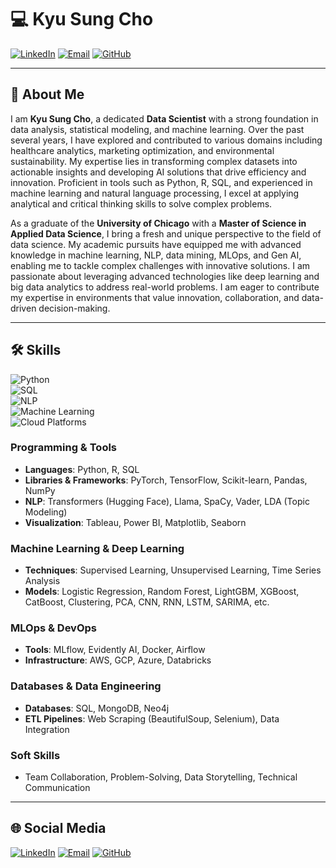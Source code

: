 
# 💻 Kyu Sung Cho

[![LinkedIn](https://img.shields.io/badge/LinkedIn-Kyu--Sung--Cho-blue?style=flat-square&logo=Linkedin&logoColor=white)](https://www.linkedin.com/in/kyu-sung-cho)
[![Email](https://img.shields.io/badge/Email-kcho11289@gmail.com-red?style=flat-square&logo=Gmail&logoColor=white)](mailto:kcho11289@gmail.com)
[![GitHub](https://img.shields.io/badge/GitHub-KyuSungCho-black?style=flat-square&logo=github&logoColor=white)](https://github.com/Kyu-Sung-Cho)

---

## 👋 About Me

I am **Kyu Sung Cho**, a dedicated **Data Scientist** with a strong foundation in data analysis, statistical modeling, and machine learning. Over the past several years, I have explored and contributed to various domains including healthcare analytics, marketing optimization, and environmental sustainability. My expertise lies in transforming complex datasets into actionable insights and developing AI solutions that drive efficiency and innovation. Proficient in tools such as Python, R, SQL, and experienced in machine learning and natural language processing, I excel at applying analytical and critical thinking skills to solve complex problems.

As a graduate of the **University of Chicago** with a **Master of Science in Applied Data Science**, I bring a fresh and unique perspective to the field of data science. My academic pursuits have equipped me with advanced knowledge in machine learning, NLP, data mining, MLOps, and Gen AI, enabling me to tackle complex challenges with innovative solutions. I am passionate about leveraging advanced technologies like deep learning and big data analytics to address real-world problems. I am eager to contribute my expertise in environments that value innovation, collaboration, and data-driven decision-making.

---

## 🛠 Skills  

![Python](https://img.shields.io/badge/Python-Expert-informational?style=flat-square&logo=python&logoColor=white)  
![SQL](https://img.shields.io/badge/SQL-Expert-informational?style=flat-square&logo=MySQL&logoColor=white)  
![NLP](https://img.shields.io/badge/NLP-Llama%20%7C%20Transformers%20%7C%20SpaCy-brightgreen?style=flat-square&logo=python&logoColor=white)  
![Machine Learning](https://img.shields.io/badge/Machine%20Learning-PyTorch%20%7C%20TensorFlow-yellow?style=flat-square&logo=pytorch&logoColor=white)  
![Cloud Platforms](https://img.shields.io/badge/Cloud%20Platforms-AWS%20%7C%20GCP%20%7C%20Azure-informational?style=flat-square&logo=google-cloud&logoColor=white)  

### Programming & Tools  
- **Languages**: Python, R, SQL  
- **Libraries & Frameworks**: PyTorch, TensorFlow, Scikit-learn, Pandas, NumPy  
- **NLP**: Transformers (Hugging Face), Llama, SpaCy, Vader, LDA (Topic Modeling)  
- **Visualization**: Tableau, Power BI, Matplotlib, Seaborn  

### Machine Learning & Deep Learning  
- **Techniques**: Supervised Learning, Unsupervised Learning, Time Series Analysis 
- **Models**: Logistic Regression, Random Forest, LightGBM, XGBoost, CatBoost, Clustering, PCA, CNN, RNN, LSTM, SARIMA, etc.

### MLOps & DevOps  
- **Tools**: MLflow, Evidently AI, Docker, Airflow  
- **Infrastructure**: AWS, GCP, Azure, Databricks  

### Databases & Data Engineering  
- **Databases**: SQL, MongoDB, Neo4j  
- **ETL Pipelines**: Web Scraping (BeautifulSoup, Selenium), Data Integration  

### Soft Skills  
- Team Collaboration, Problem-Solving, Data Storytelling, Technical Communication  

---

## 🌐 Social Media

[![LinkedIn](https://img.shields.io/badge/LinkedIn-Connect-blue?style=flat-square&logo=Linkedin&logoColor=white)](https://www.linkedin.com/in/kyu-sung-cho)
[![Email](https://img.shields.io/badge/Email-kcho11289@gmail.com-red?style=flat-square&logo=Gmail&logoColor=white)](mailto:kcho11289@gmail.com)
[![GitHub](https://img.shields.io/badge/GitHub-Follow-black?style=flat-square&logo=github&logoColor=white&link=https://github.com/Kyu-Sung-Cho)](https://github.com/Kyu-Sung-Cho)


